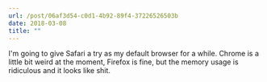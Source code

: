 ```yaml
---
url: /post/06af3d54-c0d1-4b92-89f4-37226526503b
date: 2018-03-08
title: ""
---
```




I'm going to give Safari a try as my default browser for a while. Chrome is a little bit weird at the moment, Firefox is fine, but the memory usage is ridiculous and it looks like shit. 

